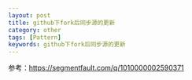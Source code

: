 ```yaml
---
layout: post
title: github下fork后同步源的更新
category: other
tags: [Pattern]
keywords: github下fork后同步源的更新
---
```



参考：https://segmentfault.com/q/1010000002590371







